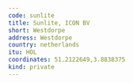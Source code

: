 ```yaml
---
code: sunlite
title: Sunlite, ICON BV
short: Westdorpe
address: Westdorpe
country: netherlands
itu: HOL
coordinates: 51.2122649,3.8838375
kind: private
---
```

